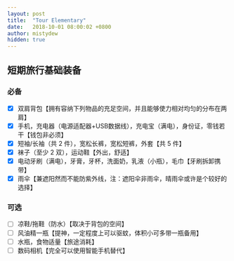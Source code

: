 ```yaml
---
layout: post
title:  "Tour Elementary"
date:   2018-10-01 08:00:02 +0800
author: mistydew
hidden: true
---
```

## 短期旅行基础装备

### 必备

- [x] 双肩背包【拥有容纳下列物品的充足空间，并且能够使力相对均匀的分布在两肩】
- [x] 手机，充电器（电源适配器+USB数据线），充电宝（满电），身份证，零钱若干【钱包非必须】
- [x] 短袖/长袖（共 2 件），宽松长裤，宽松短裤，外套【共 5 件】
- [x] 袜子（至少 2 双），运动鞋【外出，舒适】
- [x] 电动牙刷（满电），牙膏，牙杯，洗面奶，乳液（小瓶），毛巾【牙刷拆卸携带】
- [x] 雨伞【兼遮阳然而不能防紫外线，注：遮阳伞非雨伞，晴雨伞或许是个较好的选择】

### 可选

- [ ] 凉鞋/拖鞋（防水）【取决于背包的空间】
- [ ] 风油精一瓶【提神，一定程度上可以驱蚊，体积小可多带一瓶备用】
- [ ] 水瓶，食物适量【旅途消耗】
- [ ] 数码相机【完全可以使用智能手机替代】

